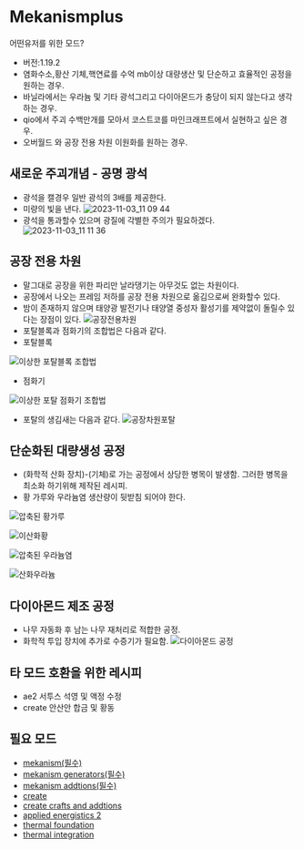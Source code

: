 # Mekanismplus
어떤유저를 위한 모드?
- 버전:1.19.2
- 염화수소,황산 기체,핵연료를 수억 mb이상 대량생산 및 단순하고 효율적인 공정을 원하는 경우.
- 바닐라에서는 우라늄 및 기타 광석그리고 다이아몬드가 충당이 되지 않는다고 생각하는 경우.
- qio에서 주괴 수백만개를 모아서 코스트코를 마인크래프트에서 실현하고 싶은 경우.
- 오버월드 와 공장 전용 차원 이원화를 원하는 경우.
## 새로운 주괴개념 - 공명 광석
- 광석을 캘경우 일반 광석의 3배를 제공한다.
- 미량의 빛을 낸다.
![2023-11-03_11 09 44](https://github.com/MDFDthejake/Mekanismplus/assets/149676229/193c145a-86a3-464e-b8f8-212083c2390c)
- 광석을 통과할수 있으며 광질에 각별한 주의가 필요하겠다.
![2023-11-03_11 11 36](https://github.com/MDFDthejake/Mekanismplus/assets/149676229/20c4eb62-39c1-41f1-83a3-3486a21e470c)
## 공장 전용 차원
- 말그대로 공장을 위한 파리만 날라댕기는 아무것도 없는 차원이다.
- 공장에서 나오는 프레임 저하를 공장 전용 차원으로 옮김으로써 완화할수 있다.
- 밤이 존재하지 않으며 태양광 발전기나 태양열 중성자 활성기를 제약없이 돌릴수 있다는 장점이 있다.
![공장전용차원](https://github.com/MDFDthejake/Mekanismplus/assets/149676229/9b2b8ba9-f435-4396-9f00-20388abca413)
- 포탈블록과 점화기의 조합법은 다음과 같다.
- 포탈블록
  
![이상한 포탈블록 조합법](https://github.com/MDFDthejake/Mekanismplus/assets/149676229/01376569-85eb-409e-8672-2fc5ee183e98)
- 점화기
  
![이상한 포탈 점화기 조합법](https://github.com/MDFDthejake/Mekanismplus/assets/149676229/6c2bc810-37c5-42c7-873d-748ca9870008)
- 포탈의 생김새는 다음과 같다.
![공장차원포탈](https://github.com/MDFDthejake/Mekanismplus/assets/149676229/73eca4db-8ab0-4a45-9240-945d0a0f65f9)
## 단순화된 대량생성 공정
- (화학적 산화 장치)-(기체)로 가는 공정에서 상당한 병목이 발생함. 그러한 병목을 최소화 하기위해 제작된 레시피.
- 황 가루와 우라늄염 생산량이 뒷받침 되어야 한다.

![압축된 황가루](https://github.com/MDFDthejake/Mekanismplus/assets/149676229/ee9a0e38-d095-4226-8198-7c9cbb05e064)

![이산화황](https://github.com/MDFDthejake/Mekanismplus/assets/149676229/dd7bcf51-4203-43bf-b8bd-6ffc26a52811)

![압축된 우라늄염](https://github.com/MDFDthejake/Mekanismplus/assets/149676229/46a795be-1e53-4296-bf96-39363a797a12)

![산화우라늄](https://github.com/MDFDthejake/Mekanismplus/assets/149676229/4cb1beaf-c0a4-45b8-a242-065df736e7a1)
## 다이아몬드 제조 공정
- 나무 자동화 후 남는 나무 재처리로 적합한 공정.
- 화학적 투입 장치에 추가로 수증기가 필요함.
![다이아몬드 공정](https://github.com/MDFDthejake/Mekanismplus/assets/149676229/dba0ac3c-08ca-40e8-bb9e-35deea4a180d)
## 타 모드 호환을 위한 레시피
- ae2 서투스 석영 및 액정 수정
- create 안산안 합금 및 황동
## 필요 모드
- [mekanism(필수)](https://www.curseforge.com/minecraft/mc-mods/mekanism)
- [mekanism generators(필수)](https://www.curseforge.com/minecraft/mc-mods/mekanism-generators)
- [mekanism addtions(필수)](https://www.curseforge.com/minecraft/mc-mods/mekanism-additions)
- [create](https://www.curseforge.com/minecraft/mc-mods/create)
- [create crafts and addtions](https://www.curseforge.com/minecraft/mc-mods/createaddition)
- [applied energistics 2](https://www.curseforge.com/minecraft/mc-mods/applied-energistics-2)
- [thermal foundation](https://www.curseforge.com/minecraft/mc-mods/thermal-foundation)
- [thermal integration](https://www.curseforge.com/minecraft/mc-mods/thermal-integration)
